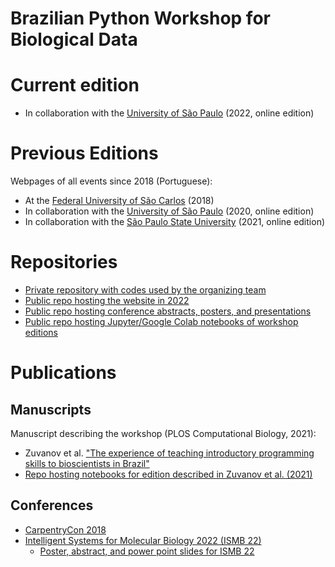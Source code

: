 # Brazilian Python Workshop for Biological Data

# Current edition

 * In collaboration with the [University of São Paulo](https://wpdb2022.netlify.app/) (2022, online edition)

# Previous Editions

Webpages of all events since 2018 (Portuguese):
 * At the [Federal University of São Carlos](https://btwbd.gitlab.io/sitepythonbiodata2018/) (2018)
 * In collaboration with the [University of São Paulo](https://btwbd.gitlab.io/sitepythonbiodata2020/) (2020, online edition)
 * In collaboration with the [São Paulo State University](https://btwbd.gitlab.io/sitepythonbiodata2021/) (2021, online edition)

# Repositories

 * [Private repository with codes used by the organizing team]()
 * [Public repo hosting the website in 2022](https://github.com/SantosRAC/wpdb2022)
 * [Public repo hosting conference abstracts, posters, and presentations](https://github.com/brazilpythonws/wpdb_research/)
 * [Public repo hosting Jupyter/Google Colab notebooks of workshop editions]()

# Publications

## Manuscripts

Manuscript describing the workshop (PLOS Computational Biology, 2021):
 * Zuvanov et al. ["The experience of teaching introductory programming skills to bioscientists in Brazil"](https://doi.org/10.1371/journal.pcbi.1009534)
 * [Repo hosting notebooks for edition described in Zuvanov et al. (2021)](https://github.com/SantosRAC/BrazilianWorkshopPythonForBioData_Zuvanov_etal_2021)

## Conferences

* [CarpentryCon 2018](https://2018.carpentrycon.org/)
* [Intelligent Systems for Molecular Biology 2022 (ISMB 22)](https://www.iscb.org/ismb2022)
  * [Poster, abstract, and power point slides for ISMB 22](https://github.com/brazilpythonws/wpdb_research/tree/main/conferences/ismb2022)
